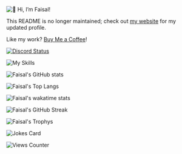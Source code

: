 ![👋 Hi, I’m Faisal!](https://readme-typing-svg.demolab.com?font=Fira+Code&duration=2000&pause=200&color=6851F7&vCenter=true&random=false&width=500&lines=%F0%9F%91%8B+Hi%2C+I%E2%80%99m+Faisal!;1%EF%B8%8F%E2%83%A3+Websites;2%EF%B8%8F%E2%83%A3+Apps;3%EF%B8%8F%E2%83%A3+Bots;4%EF%B8%8F%E2%83%A3+Games;%F0%9F%8C%8E+%40faisaln;%F0%9F%94%97+faisaln.com)

This README is no longer maintained; check out [my website](https://faisaln.com) for my updated profile.

Like my work? <a href="https://www.buymeacoffee.com/faisaln">Buy Me a Coffee</a>!

<a href="https://discord.gg/5djHSwTfSX">![Discord Status](https://discord.c99.nl/widget/theme-4/905990944858451988.png)</a>

![My Skills](https://skillicons.dev/icons?i=atom,azure,bootstrap,cpp,cloudflare,codepen,css,devto,discord,bots,express,figma,firebase,gatsby,git,github,githubactions,gitlab,heroku,html,idea,instagram,ipfs,java,js,jquery,linux,md,materialui,mongodb,mysql,netlify,nextjs,nginx,nodejs,php,postman,py,raspberrypi,regex,replit,stackoverflow,tailwind,twitter,vercel,visualstudio,vscode,wordpress&perline=16)

![Faisal's GitHub stats](https://github-readme-stats.vercel.app/api?username=OGFaisalN&show_icons=true&hide_border=true&icon_color=ffffff&bg_color=30,5a2eca,33ccff&title_color=fff&text_color=fff)

![Faisal's Top Langs](https://github-readme-stats.vercel.app/api/top-langs/?username=OGFaisalN&text_size=1000px&card_width=495px&hide_border=true&langs_count=10&custom_title=Familiar%20Languages&bg_color=30,5a2eca,33ccff&title_color=fff&text_color=fff)

![Faisal's wakatime stats](https://github-readme-stats.vercel.app/api/wakatime?username=OGFaisalN&hide_border=true&custom_title=Coding%20Activity&icon_color=ffffff&bg_color=30,e4473c,ff0000&title_color=fff&text_color=fff)

![Faisal's GitHub Streak](https://github-readme-streak-stats.herokuapp.com?user=OGFaisalN&theme=flag-india&hide_border=true&date_format=M%20j%5B%2C%20Y%5D&background=5A2ECA&stroke=FFFFFF&ring=FFFFFF&currStreakNum=FFFFFF&sideNums=FFFFFF&fire=FFFFFF&sideLabels=FFFFFF&dates=FFFFFF&currStreakLabel=FFFFFF)

![Faisal's Trophys](https://github-profile-trophy.vercel.app/?username=OGFaisalN&column=4&no-frame=true&margin-w=15&margin-h=15)

![Jokes Card](https://readme-jokes.vercel.app/api)

![Views Counter](https://profile-counter.glitch.me/OGFaisalN/count.svg)
